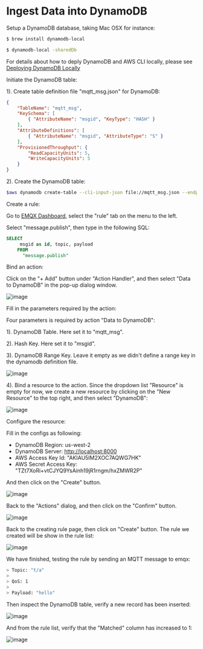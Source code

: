 # Ingest Data into DynamoDB

Setup a DynamoDB database, taking Mac OSX for instance:

```bash
$ brew install dynamodb-local

$ dynamodb-local -sharedDb
```

For details about how to deply DynamoDB and AWS CLI locally, please see [Deploying DynamoDB Locally](https://docs.aws.amazon.com/amazondynamodb/latest/developerguide/DynamoDBLocal.DownloadingAndRunning.html)

Initiate the DynamoDB table:

1). Create table definition file "mqtt_msg.json" for DynamoDB:

```json
{
    "TableName": "mqtt_msg",
    "KeySchema": [
        { "AttributeName": "msgid", "KeyType": "HASH" }
    ],
    "AttributeDefinitions": [
        { "AttributeName": "msgid", "AttributeType": "S" }
    ],
    "ProvisionedThroughput": {
        "ReadCapacityUnits": 5,
        "WriteCapacityUnits": 5
    }
}
```

2). Create the DynamoDB
table:

```bash
$aws dynamodb create-table --cli-input-json file://mqtt_msg.json --endpoint-url http://localhost:8000
```

Create a rule:

Go to [EMQX Dashboard](http://127.0.0.1:18083/#/rules), select the
"rule" tab on the menu to the left.

Select "message.publish", then type in the following SQL:

```sql
SELECT
     msgid as id, topic, payload
    FROM
      "message.publish"
```

Bind an action:

Click on the "+ Add" button under "Action Handler", and then select
"Data to DynamoDB" in the pop-up dialog window.

![image](./assets/rule-engine/dynamo_action_0.png)

Fill in the parameters required by the action:

Four parameters is required by action "Data to DynamoDB":

1). DynamoDB Table. Here set it to "mqtt_msg".

2). Hash Key. Here set it to "msgid".

3). DynamoDB Range Key. Leave it empty as we didn't define a range key
in the dynamodb definition file.

![image](./assets/rule-engine/dynamo_action_1.png)

4). Bind a resource to the action. Since the dropdown list "Resource"
is empty for now, we create a new resource by clicking on the "New
Resource" to the top right, and then select "DynamoDB":

![image](./assets/rule-engine/dynamo_action_2.png)

Configure the resource:

Fill in the configs as following:

- DynamoDB Region: us-west-2
- DynamoDB Server: <http://localhost:8000>
- AWS Access Key Id: "AKIAU5IM2XOC7AQWG7HK"
- AWS Secret Access Key: "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"

And then click on the "Create" button.

![image](./assets/rule-engine/dynamo_resource_0.png)

Back to the "Actions" dialog, and then click on the "Confirm" button.

![image](./assets/rule-engine/dynamo_action_3.png)

Back to the creating rule page, then click on "Create" button. The rule we created will be show in the rule list:

![image](./assets/rule-engine/dynamo_rule_overview_0.png)

We have finished, testing the rule by sending an MQTT message to emqx:

```bash
> Topic: "t/a"
>
> QoS: 1
>
> Payload: "hello"
```

Then inspect the DynamoDB table, verify a new record has been
inserted:

![image](./assets/rule-engine/dynamo_result.png)

And from the rule list, verify that the "Matched" column has increased
to 1:

![image](./assets/rule-engine/dynamo_rule_overview_1.png)
